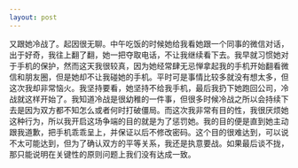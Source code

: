 ```yaml
---
layout: post
---
```

又跟她冷战了。起因很无聊。中午吃饭的时候她给我看她跟一个同事的微信对话，出于好奇，我往上翻了翻，她一把夺取电话，不让我继续看下去。我早就习惯她对于手机的保护，然而这天我很较真，因为她经常肆无忌惮拿起我的手机开始翻看微信和朋友圈，但是她却不让我碰她的手机。平时可是事情比较多就没有想太多，但这次我却非常恼火。我坚持要看，她坚持不给我手机，最后我扔下她跑回公司，冷战就这样开始了。我知道冷战是很幼稚的一件事，但很多时候冷战之所以会持续下去是因为双方都不知怎么或者何时打破僵局。而这次我非常有目的性，我很厌烦她这种行为，所以我开启这场争端的目的就是为了惩罚她。我的目的便是直到她主动跟我道歉，把手机乖乖呈上，并保证以后不修改密码。这个目的很难达到，可以说不太可能达到，但为了确认双方的平等关系，我还是执意要战。如果最后谈不拢，那只能说明在关键性的原则问题上我们没有达成一致。
